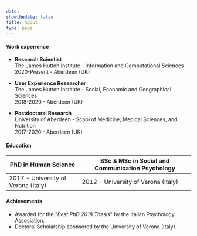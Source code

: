 ```yaml
---
date: 
showthedate: false
title: About
type: page
---
```



#### Work experience

+ **Research Scientist**  
The James Hutton Institute - Information and Computational Sciences   
2020-Present - Aberdeen (UK)

+ **User Experience Researcher**  
The James Hutton Institute - Social, Economic and Geographical Sciences  
2018-2020 - Aberdeen (UK)

+ **Postdoctoral Research**  
University of Aberdeen - Scool of Medicine, Medical Sciences, and Nutrition  
2017-2020 - Aberdeen (UK)

#### Education

| **PhD in Human Science**            | **BSc & MSc in Social and Communication Psychology** |
|-------------------------------------|------------------------------------------------------|
| 2017 - University of Verona (Italy) | 2012 - University of Verona (Italy)                  |


#### Achievements

+ Awarded for the "*Best PhD 2018 Thesis*" by the Italian Psychology Association. 
+ Doctoral Scholarship sponsored by the University of Verona (Italy).
